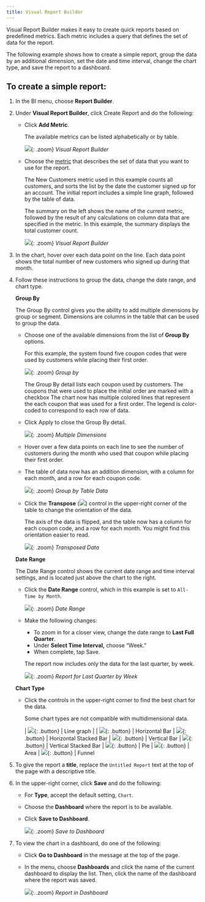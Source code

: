 ```yaml
---
title: Visual Report Builder
---
```


Visual Report Builder makes it easy to create quick reports based on predefined metrics. Each metric includes a query that defines the set of data for the report.

The following example shows how to create a simple report, group the data by an additional dimension, set the date and time interval, change the chart type, and save the report to a dashboard.

## To create a simple report:

1. In the BI menu, choose **Report Builder**.

1. Under **Visual Report Builder**, click <span class="btn">Create Report</span> and do the following:

    * Click **Add Metric**.

        The available metrics can be listed alphabetically or by table.

        ![](../../assets/magento-bi-visual-report-builder-add-metric.png){: .zoom}
        *Visual Report Builder*

    * Choose the [metric](../../data-user/reports/ess-manage-data-metrics.md) that describes the set of data that you want to use for the report.

        The New Customers metric used in this example counts all customers, and sorts the list by the date the customer signed up for an account. The initial report includes a simple line graph, followed by the table of data.

        The summary on the left shows the name of the current metric, followed by the result of any calculations on column data that are specified in the metric. In this example, the summary displays the total customer count.

        ![](../../assets/magento-bi-report-builder-untitled.png){: .zoom}
        *Visual Report Builder*

1. In the chart, hover over each data point on the line. Each data point shows the total number of new customers who signed up during that month.

1. Follow these instructions to group the data, change the date range, and chart type.

    **Group By**

    The Group By control gives you the ability to add multiple dimensions by group or segment. Dimensions are columns in the table that can be used to group the data.

    * Choose one of the available dimensions from the list of **Group By** options.

        For this example, the system found five coupon codes that were used by customers while placing their first order.

        ![](../../assets/magento-bi-report-builder-group-by-dimensions.png){: .zoom}
        *Group by*

        The Group By detail lists each coupon used by customers. The coupons that were used to place the initial order are marked with a checkbox The chart now has multiple colored lines that represent the each coupon that was used for a first order. The legend is color-coded to correspond to each row of data.

    * Click <span class="btn">Apply</span> to close the Group By detail.

        ![](../../assets/magento-bi-report-builder-group-by-dimension-detail.png){: .zoom}
        *Multiple Dimensions*

    * Hover over a few data points on each line to see the number of customers during the month who used that coupon while placing their first order.

    * The table of data now has an addition dimension, with a column for each month, and a row for each coupon code.

        ![](../../assets/magento-bi-report-builder-group-by-table-data.png){: .zoom}
        *Group by Table Data*

    * Click the **Transpose** (![](../../assets/magento-bi-btn-transpose.png)) control in the upper-right corner of the table to change the orientation of the data.

        The axis of the data is flipped, and the table now has a column for each coupon code, and a row for each month. You might find this orientation easier to read.

        ![](../../assets/magento-bi-report-builder-group-by-table-data-transposed.png){: .zoom}
        *Transposed Data*

    **Date Range**

    The Date Range control shows the current date range and time interval settings, and is located just above the chart to the right.

    * Click the **Date Range** control, which in this example is set to `All-Time by Month`.

        ![](../../assets/magento-bi-report-builder-date-range.png){: .zoom}
        *Date Range*

    * Make the following changes:

        * To zoom in for a closer view, change the date range to **Last Full Quarter**.
        * Under **Select Time Interval,** choose “Week.”
        * When complete, tap <span class="btn">Save</span>.

        The report now includes only the data for the last quarter, by week.

        ![](../../assets/magento-bi-report-builder-date-range-quarter-by-week-chart.png){: .zoom}
        *Report for Last Quarter by Week*

    **Chart Type**

    * Click the controls in the upper-right corner to find the best chart for the data.

      Some chart types are not compatible with multidimensional data.

      | ![](../../assets/magento-bi-btn-chart-line.png){: .button} | Line graph |
      | ![](../../assets/magento-bi-btn-chart-horz-bar.png){: .button} | Horizontal Bar
      | ![](../../assets/magento-bi-btn-chart-horz-stacked-bar.png){: .button} | Horizontal Stacked Bar
      | ![](../../assets/magento-bi-btn-chart-vert-bar.png){: .button} | Vertical Bar
      | ![](../../assets/magento-bi-btn-chart-vert-stacked-bar.png){: .button} | Vertical Stacked Bar
      | ![](../../assets/magento-bi-btn-chart-pie.png){: .button} | Pie
      | ![](../../assets/magento-bi-btn-chart-area.png){: .button} | Area
      | ![](../../assets/magento-bi-btn-chart-funnel.png){: .button} | Funnel

1. To give the report a **title**, replace the `Untitled Report` text at the top of the page with a descriptive title.

1. In the upper-right corner, click **Save** and do the following:

    * For **Type**, accept the default setting, `Chart`.

    * Choose the **Dashboard** where the report is to be available.

    * Click **Save to Dashboard**.

        ![](../../assets/magento-bi-report-builder-save-to-dashboard.png){: .zoom}
        *Save to Dashboard*

1. To view the chart in a dashboard, do one of the following:

    * Click **Go to Dashboard** in the message at the top of the page.

    * In the menu, choose **Dashboards** and click the name of the current dashboard to display the list. Then, click the name of the dashboard where the report was saved.

        ![](../../assets/magento-bi-report-builder-my-dashboard.png){: .zoom}
        *Report in Dashboard*
